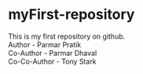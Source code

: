 # myFirst-repository
This is my first repository on github.
<br>
Author - Parmar Pratik
<br>
Co-Author - Parmar Dhaval
<br>
Co-Co-Author - Tony Stark

